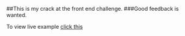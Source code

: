 ##This is my crack at the front end challenge. 
###Good feedback is wanted. 

To view live example [click this](http://wiredsister.github.io/)
